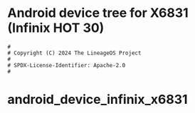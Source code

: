 # Android device tree for X6831 (Infinix HOT 30)

```
#
# Copyright (C) 2024 The LineageOS Project
#
# SPDX-License-Identifier: Apache-2.0
#
```
# android_device_infinix_x6831
